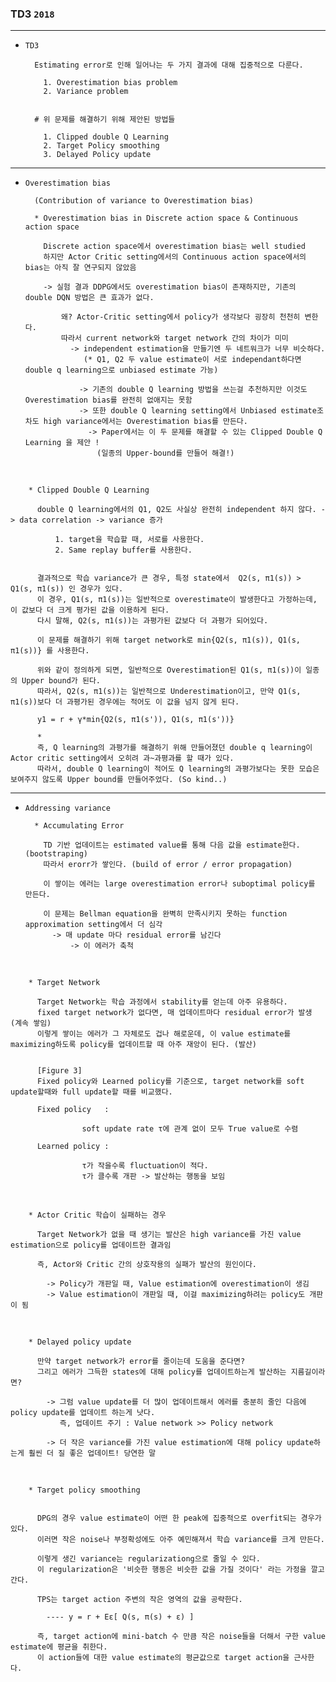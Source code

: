 ### TD3 `2018`

---

- `TD3`



        Estimating error로 인해 일어나는 두 가지 결과에 대해 집중적으로 다룬다.
        
          1. Overestimation bias problem
          2. Variance problem 


        # 위 문제를 해결하기 위해 제안된 방법들

          1. Clipped double Q Learning
          2. Target Policy smoothing 
          3. Delayed Policy update  


---


- `Overestimation bias`



        (Contribution of variance to Overestimation bias)

        * Overestimation bias in Discrete action space & Continuous action space
  
          Discrete action space에서 overestimation bias는 well studied
          하지만 Actor Critic setting에서의 Continuous action space에서의 bias는 아직 잘 연구되지 않았음
              
          -> 실험 결과 DDPG에서도 overestimation bias이 존재하지만, 기존의 double DQN 방법은 큰 효과가 없다.
  
              왜? Actor-Critic setting에서 policy가 생각보다 굉장히 천천히 변한다. 
              따라서 current network와 target network 간의 차이가 미미
                -> independent estimation을 만들기엔 두 네트워크가 너무 비슷하다.
                   (* Q1, Q2 두 value estimate이 서로 independant하다면 double q learning으로 unbiased estimate 가능)

                  -> 기존의 double Q learning 방법을 쓰는걸 추천하지만 이것도 Overestimation bias를 완전히 없애지는 못함
                  -> 또한 double Q learning setting에서 Unbiased estimate조차도 high variance에서는 Overestimation bias를 만든다. 
                    -> Paper에서는 이 두 문제를 해결할 수 있는 Clipped Double Q Learning 을 제안 !
                      (일종의 Upper-bound를 만들어 해결!)
  
                  
<br>

        * Clipped Double Q Learning

          double Q learning에서의 Q1, Q2도 사실상 완전히 independent 하지 않다. -> data correlation -> variance 증가 

              1. target을 학습할 때, 서로를 사용한다.
              2. Same replay buffer를 사용한다. 


          결과적으로 학습 variance가 큰 경우, 특정 state에서  Q2(s, π1(s)) > Q1(s, π1(s)) 인 경우가 있다.
          이 경우, Q1(s, π1(s))는 일반적으로 overestimate이 발생한다고 가정하는데, 이 값보다 더 크게 평가된 값을 이용하게 된다.
          다시 말해, Q2(s, π1(s))는 과평가된 값보다 더 과평가 되어있다.

          이 문제를 해결하기 위해 target network로 min{Q2(s, π1(s)), Q1(s, π1(s))} 를 사용한다.

          위와 같이 정의하게 되면, 일반적으로 Overestimation된 Q1(s, π1(s))이 일종의 Upper bound가 된다.
          따라서, Q2(s, π1(s))는 일반적으로 Underestimation이고, 만약 Q1(s, π1(s))보다 더 과평가된 경우에는 적어도 이 값을 넘지 않게 된다. 

          y1 = r + γ*min{Q2(s, π1(s')), Q1(s, π1(s'))}

          *
          즉, Q learning의 과평가를 해결하기 위해 만들어졌던 double q learning이 Actor critic setting에서 오히려 과~과평과를 할 때가 있다.
          따라서, double Q learning이 적어도 Q learning의 과평가보다는 못한 모습은 보여주지 않도록 Upper bound를 만들어주었다. (So kind..)   


---

- `Addressing variance`



        * Accumulating Error 

          TD 기반 업데이트는 estimated value를 통해 다음 값을 estimate한다. (bootstraping)
          따라서 erorr가 쌓인다. (build of error / error propagation)
          
          이 쌓이는 에러는 large overestimation error나 suboptimal policy를 만든다.
  
          이 문제는 Bellman equation을 완벽히 만족시키지 못하는 function approximation setting에서 더 심각
            -> 매 update 마다 residual error를 남긴다 
                -> 이 에러가 축척  

<br>

        * Target Network
   
          Target Network는 학습 과정에서 stability를 얻는데 아주 유용하다.
          fixed target network가 없다면, 매 업데이트마다 residual error가 발생 (계속 쌓임)
          이렇게 쌓이는 에러가 그 자체로도 겁나 해로운데, 이 value estimate를 maximizing하도록 policy를 업데이트할 때 아주 재앙이 된다. (발산) 
  
  
          [Figure 3]
          Fixed policy와 Learned policy를 기준으로, target network를 soft update할때와 full update할 때를 비교했다.
  
          Fixed policy   : 
  
                    soft update rate τ에 관계 없이 모두 True value로 수렴
  
          Learned policy : 
  
                    τ가 작을수록 fluctuation이 적다.
                    τ가 클수록 개판 -> 발산하는 행동을 보임
                  

<br>

        * Actor Critic 학습이 실패하는 경우      
      
          Target Network가 없을 때 생기는 발산은 high variance를 가진 value estimation으로 policy를 업데이트한 결과임

          즉, Actor와 Critic 간의 상호작용의 실패가 발산의 원인이다.

            -> Policy가 개판일 때, Value estimation에 overestimation이 생김
            -> Value estimation이 개판일 때, 이걸 maximizing하려는 policy도 개판이 됨


<br>

        * Delayed policy update 

          만약 target network가 error를 줄이는데 도움을 준다면?
          그리고 에러가 그득한 states에 대해 policy를 업데이트하는게 발산하는 지름길이라면?

            -> 그럼 value update를 더 많이 업데이트해서 에러를 충분히 줄인 다음에 policy update를 업데이트 하는게 낫다.
               즉, 업데이트 주기 : Value network >> Policy network 

            -> 더 작은 variance를 가진 value estimation에 대해 policy update하는게 훨씬 더 질 좋은 업데이트! 당연한 말

<br>
          


        * Target policy smoothing


          DPG의 경우 value estimate이 어떤 한 peak에 집중적으로 overfit되는 경우가 있다.
          이러면 작은 noise나 부정확성에도 아주 예민해져서 학습 variance를 크게 만든다.
    
          이렇게 생긴 variance는 regularizationg으로 줄일 수 있다.
          이 regularization은 '비슷한 행동은 비슷한 값을 가질 것이다' 라는 가정을 깔고 간다.

          TPS는 target action 주변의 작은 영역의 값을 공략한다. 
          
            ---- y = r + Eε[ Q(s, π(s) + ε) ]

          즉, target action에 mini-batch 수 만큼 작은 noise들을 더해서 구한 value estimate에 평균을 취한다. 
          이 action들에 대한 value estimate의 평균값으로 target action을 근사한다.


          




